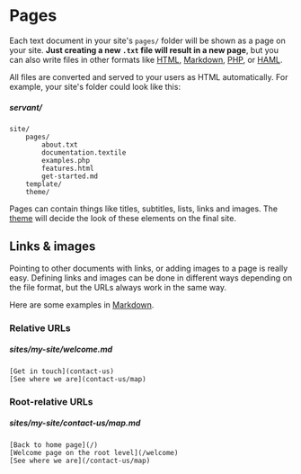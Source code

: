 
# Pages

Each text document in your site's `pages/` folder will be shown as a page on your site. **Just creating a new `.txt` file will result in a new page**, but you can also write files in other formats like [HTML](/technical-docs/template-formats/HTML), [Markdown](/technical-docs/template-formats/text-and-markdown), [PHP](/technical-docs/template-formats/PHP), or [HAML](/technical-docs/template-formats/twig).

All files are converted and served to your users as HTML automatically. For example, your site's folder could look like this:

##### servant/
	site/
		pages/
			about.txt
			documentation.textile
			examples.php
			features.html
			get-started.md
		template/
		theme/

Pages can contain things like titles, subtitles, lists, links and images. The [theme](theme) will decide the look of these elements on the final site.



## Links & images

Pointing to other documents with links, or adding images to a page is really easy. Defining links and images can be done in different ways depending on the file format, but the URLs always work in the same way.

Here are some examples in [Markdown](/technical-docs/template-formats/text-and-markdown).

### Relative URLs

##### sites/my-site/welcome.md
	[Get in touch](contact-us)
	[See where we are](contact-us/map)

### Root-relative URLs

##### sites/my-site/contact-us/map.md
	[Back to home page](/)
	[Welcome page on the root level](/welcome)
	[See where we are](/contact-us/map)
